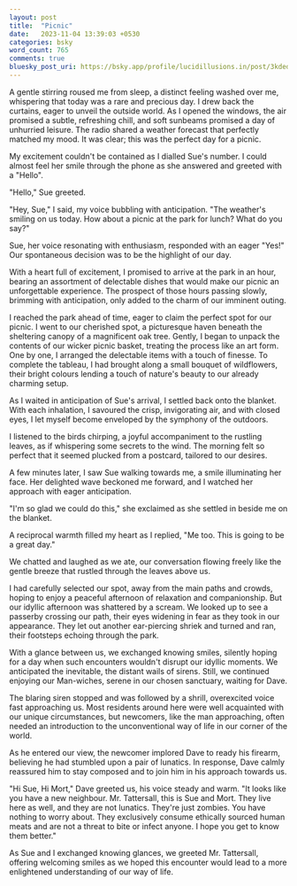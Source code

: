 ```yaml
---
layout: post
title:  "Picnic"
date:   2023-11-04 13:39:03 +0530
categories: bsky
word_count: 765
comments: true
bluesky_post_uri: https://bsky.app/profile/lucidillusions.in/post/3kded5yfcaq2b
---
```


A gentle stirring roused me from sleep, a distinct feeling washed over me, whispering that today was a rare and precious day. I drew back the curtains, eager to unveil the outside world. As I opened the windows, the air promised a subtle, refreshing chill, and soft sunbeams promised a day of unhurried leisure. The radio shared a weather forecast that perfectly matched my mood. It was clear; this was the perfect day for a picnic.

My excitement couldn't be contained as I dialled Sue's number. I could almost feel her smile through the phone as she answered and greeted with a "Hello".

"Hello," Sue greeted.

"Hey, Sue," I said, my voice bubbling with anticipation. "The weather's smiling on us today. How about a picnic at the park for lunch? What do you say?"

Sue, her voice resonating with enthusiasm, responded with an eager "Yes!" Our spontaneous decision was to be the highlight of our day.

With a heart full of excitement, I promised to arrive at the park in an hour, bearing an assortment of delectable dishes that would make our picnic an unforgettable experience. The prospect of those hours passing slowly, brimming with anticipation, only added to the charm of our imminent outing.

I reached the park ahead of time, eager to claim the perfect spot for our picnic. I went to our cherished spot, a picturesque haven beneath the sheltering canopy of a magnificent oak tree. Gently, I began to unpack the contents of our wicker picnic basket, treating the process like an art form. One by one, I arranged the delectable items with a touch of finesse. To complete the tableau, I had brought along a small bouquet of wildflowers, their bright colours lending a touch of nature's beauty to our already charming setup.

As I waited in anticipation of Sue's arrival, I settled back onto the blanket. With each inhalation, I savoured the crisp, invigorating air, and with closed eyes, I let myself become enveloped by the symphony of the outdoors.

I listened to the birds chirping, a joyful accompaniment to the rustling leaves, as if whispering some secrets to the wind. The morning felt so perfect that it seemed plucked from a postcard, tailored to our desires.

A few minutes later, I saw Sue walking towards me, a smile illuminating her face. Her delighted wave beckoned me forward, and I watched her approach with eager anticipation.

"I'm so glad we could do this," she exclaimed as she settled in beside me on the blanket.

A reciprocal warmth filled my heart as I replied, "Me too. This is going to be a great day."

We chatted and laughed as we ate, our conversation flowing freely like the gentle breeze that rustled through the leaves above us.

I had carefully selected our spot, away from the main paths and crowds, hoping to enjoy a peaceful afternoon of relaxation and companionship. But our idyllic afternoon was shattered by a scream. We looked up to see a passerby crossing our path, their eyes widening in fear as they took in our appearance. They let out another ear-piercing shriek and turned and ran, their footsteps echoing through the park.

With a glance between us, we exchanged knowing smiles, silently hoping for a day when such encounters wouldn't disrupt our idyllic moments. We anticipated the inevitable, the distant wails of sirens. Still, we continued enjoying our Man-wiches, serene in our chosen sanctuary, waiting for Dave.

The blaring siren stopped and was followed by a shrill, overexcited voice fast approaching us. Most residents around here were well acquainted with our unique circumstances, but newcomers, like the man approaching, often needed an introduction to the unconventional way of life in our corner of the world.

As he entered our view, the newcomer implored Dave to ready his firearm, believing he had stumbled upon a pair of lunatics. In response, Dave calmly reassured him to stay composed and to join him in his approach towards us.

"Hi Sue, Hi Mort," Dave greeted us, his voice steady and warm. "It looks like you have a new neighbour. Mr. Tattersall, this is Sue and Mort. They live here as well, and they are not lunatics. They're just zombies. You have nothing to worry about. They exclusively consume ethically sourced human meats and are not a threat to bite or infect anyone. I hope you get to know them better."

As Sue and I exchanged knowing glances, we greeted Mr. Tattersall, offering welcoming smiles as we hoped this encounter would lead to a more enlightened understanding of our way of life.
